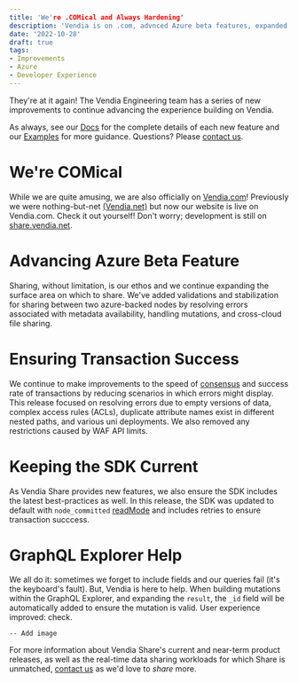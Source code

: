 ```yaml
---
title: 'We're .COMical and Always Hardening'
description: 'Vendia is on .com, advnced Azure beta features, expanded success rate for a variety of transaction scenarios, updated SDK defults, and enhanced experience within GraphQL Explorer'
date: '2022-10-28'
draft: true
tags:
- Improvements
- Azure
- Developer Experience
---
```


They're at it again! The Vendia Engineering team has a series of new improvements to continue advancing the experience building on Vendia.  

As always, see our [Docs](https://www.vendia.com/docs/share) for the complete details of each new feature and our [Examples](https://github.com/vendia/examples) for more guidance. 
Questions? Please [contact us](https://www.vendia.com/contact-us).

# We're COMical 
While we are quite amusing, we are also officially on [Vendia.com](https://www.vendia.com)! Previously we were nothing-but-net [(Vendia.net)](https://vendia.net/) but now our website is live on Vendia.com. Check it out yourself! Don't worry; development is still on [share.vendia.net](https://share.vendia.net).

# Advancing Azure Beta Feature
Sharing, without limitation, is our ethos and we continue expanding the surface area on which to share. We've added validations and stabilization for sharing between two azure-backed nodes by resolving errors associated with metadata availability, handling mutations, and cross-cloud file sharing.

# Ensuring Transaction Success
We continue to make improvements to the speed of [consensus](https://www.vendia.com/docs/share/terms-and-definitions#consensus) and success rate of transactions by reducing scenarios in which errors might display. This release focused on resolving errors due to empty versions of data, complex access rules (ACLs), duplicate attribute names exist in different nested paths, and various uni deployments. We also removed any restrictions caused by WAF API limits.

# Keeping the SDK Current
As Vendia Share provides new features, we also ensure the SDK includes the latest best-practices as well. In this release, the SDK was updated to default with `node_committed` [readMode](https://www.vendia.com/docs/share/graphql#read-modes-for-queries) and includes retries to ensure transaction succcess. 

# GraphQL Explorer Help
We all do it: sometimes we forget to include fields and our queries fail (it's the keyboard's fault). But, Vendia is here to help. When building mutations within the GraphQL Explorer, and expanding the `result`, the `_id` field will be automatically added to ensure the mutation is valid.  User experience improved: check. 

`-- Add image`


For more information about Vendia Share's current and near-term product releases, as well as the real-time data sharing workloads for which Share is unmatched, [contact us](https://www.vendia.com/contact-us) as we'd love to _share_ more.